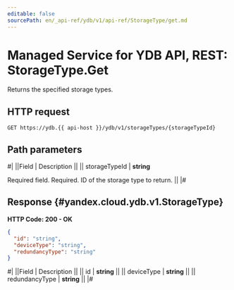 ```yaml
---
editable: false
sourcePath: en/_api-ref/ydb/v1/api-ref/StorageType/get.md
---
```


# Managed Service for YDB API, REST: StorageType.Get

Returns the specified storage types.

## HTTP request

```
GET https://ydb.{{ api-host }}/ydb/v1/storageTypes/{storageTypeId}
```

## Path parameters

#|
||Field | Description ||
|| storageTypeId | **string**

Required field. Required. ID of the storage type to return. ||
|#

## Response {#yandex.cloud.ydb.v1.StorageType}

**HTTP Code: 200 - OK**

```json
{
  "id": "string",
  "deviceType": "string",
  "redundancyType": "string"
}
```

#|
||Field | Description ||
|| id | **string** ||
|| deviceType | **string** ||
|| redundancyType | **string** ||
|#